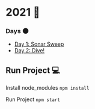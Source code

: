# 2021 🔮

### Days 🌑
- [Day 1: Sonar Sweep](https://github.com/KevFarid/advent-of-code/tree/main/2021/src/day1)
- [Day 2: Dive!](https://github.com/KevFarid/advent-of-code/tree/main/2021/src/day2)

## Run Project 💻

Install node_modules
`npm install`

Run Project
`npm start`